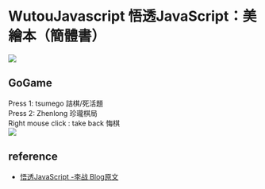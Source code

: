 # WutouJavascript 悟透JavaScript：美繪本（簡體書）
![](https://i.imgur.com/Chqx2Ia.png)
## GoGame 
Press 1: tsumego 詰棋/死活題<br>
Press 2: Zhenlong 珍瓏棋局<br>
Right mouse click : take back 悔棋<br>
![](https://i.imgur.com/5T6p41a.png)

## reference
* [悟透JavaScript -李战 Blog原文](https://www.cnblogs.com/leadzen/archive/2008/02/25/1073404.html)

